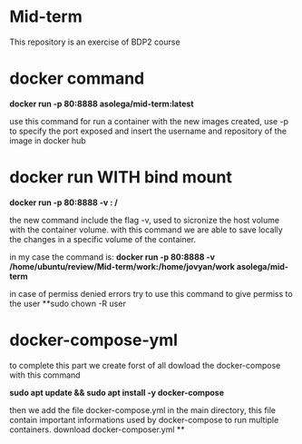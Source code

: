 # Mid-term
This repository is an exercise of BDP2 course

# docker command

**docker run -p 80:8888 asolega/mid-term:latest**

use this command for run a container with the new images created, use -p to specify the port exposed and insert the username and repository of the image in docker hub

# docker run WITH bind mount

**docker run -p 80:8888 -v <host volume>:<container volume> <user ID>/<docker repo>**

the new command include the flag -v, used to sicronize the host volume with the container volume.
with this command we are able to save locally the changes in a specific volume of the container.

in my case the command is:
**docker run -p 80:8888 -v /home/ubuntu/review/Mid-term/work:/home/jovyan/work asolega/mid-term**

in case of permiss denied errors try to use this command to give permiss to the user
**sudo chown -R user <host volume>  

# docker-compose-yml

to complete this part we create forst of all dowload the docker-compose with this command

**sudo apt update && sudo apt install -y docker-compose**

then we add the file docker-compose.yml in the main directory, this file contain important informations used by docker-compose to run multiple containers.
download docker-composer.yml
**
